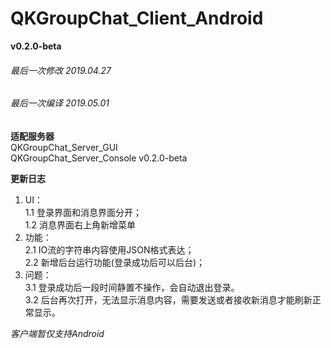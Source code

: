 # QKGroupChat_Client_Android
**v0.2.0-beta**

###### 最后一次修改 2019.04.27
###### 最后一次编译 2019.05.01

**适配服务器**<br>
QKGroupChat_Server_GUI<br>
QKGroupChat_Server_Console v0.2.0-beta<br>

**更新日志**<br>
1. UI：<br>
    1.1 登录界面和消息界面分开；<br>
    1.2 消息界面右上角新增菜单<br>
2. 功能：<br>
    2.1 IO流的字符串内容使用JSON格式表达；<br>
    2.2 新增后台运行功能(登录成功后可以后台)；<br>
3. 问题：<br>
	3.1 登录成功后一段时间静置不操作，会自动退出登录。<br>
	3.2 后台再次打开，无法显示消息内容，需要发送或者接收新消息才能刷新正常显示。

*客户端暂仅支持Android*
